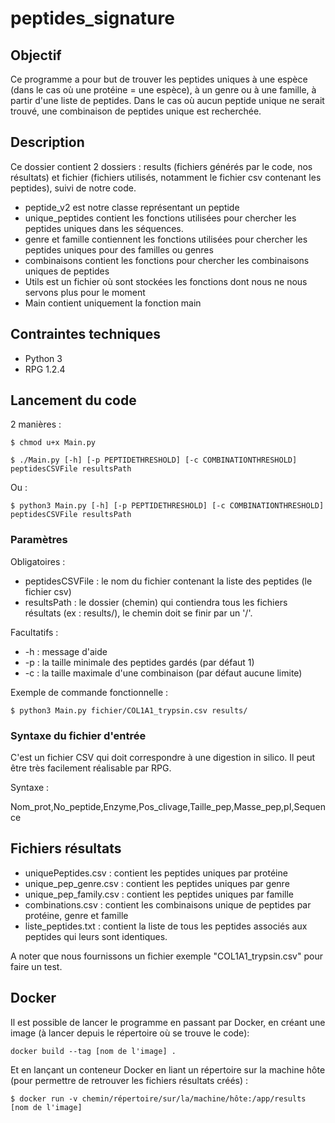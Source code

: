 # peptides_signature

## Objectif

Ce programme a pour but de trouver les peptides uniques à une espèce (dans le cas où une protéine = une espèce), à un genre ou à une famille, à partir d'une liste de peptides. Dans le cas où aucun peptide unique ne serait trouvé, une combinaison de peptides unique est recherchée. 

## Description

Ce dossier contient 2 dossiers : results (fichiers générés par le code, nos résultats) et fichier (fichiers utilisés, notamment le fichier csv contenant les peptides), suivi de notre code.

- peptide_v2 est notre classe représentant un peptide
- unique_peptides contient les fonctions utilisées pour chercher les peptides uniques dans les séquences.
- genre et famille contiennent les fonctions utilisées pour chercher les peptides uniques pour des familles ou genres
- combinaisons contient les fonctions pour chercher les combinaisons uniques de peptides
- Utils est un fichier où sont stockées les fonctions dont nous ne nous servons plus pour le moment
- Main contient uniquement la fonction main

## Contraintes techniques

- Python 3
- RPG 1.2.4

## Lancement du code

2 manières :

`
$ chmod u+x Main.py
`

`
$ ./Main.py [-h] [-p PEPTIDETHRESHOLD] [-c COMBINATIONTHRESHOLD] peptidesCSVFile resultsPath
`

Ou :

`
$ python3 Main.py [-h] [-p PEPTIDETHRESHOLD] [-c COMBINATIONTHRESHOLD] peptidesCSVFile resultsPath
`
### Paramètres

Obligatoires :
-  peptidesCSVFile : le nom du fichier contenant la liste des peptides (le fichier csv)
- resultsPath : le dossier (chemin) qui contiendra tous les fichiers résultats (ex : results/), le chemin doit se finir par un '/'.

Facultatifs :
- -h : message d'aide
- -p : la taille minimale des peptides gardés (par défaut 1)
- -c : la taille maximale d'une combinaison (par défaut aucune limite)


Exemple de commande fonctionnelle :

`
$ python3 Main.py fichier/COL1A1_trypsin.csv results/
`

### Syntaxe du fichier d'entrée

C'est un fichier CSV qui doit correspondre à une digestion in silico. Il peut être très facilement réalisable par RPG.

Syntaxe :

Nom_prot,No_peptide,Enzyme,Pos_clivage,Taille_pep,Masse_pep,pI,Sequence

## Fichiers résultats

- uniquePeptides.csv : contient les peptides uniques par protéine
- unique_pep_genre.csv : contient les peptides uniques par genre
- unique_pep_family.csv : contient les peptides uniques par famille
- combinations.csv : contient les combinaisons unique de peptides par protéine, genre et famille
- liste_peptides.txt : contient la liste de tous les peptides associés aux peptides qui leurs sont identiques.  

A noter que nous fournissons un fichier exemple "COL1A1_trypsin.csv" pour faire un test.

## Docker

Il est possible de lancer le programme en passant par Docker, en créant une image (à lancer depuis le répertoire où se trouve le code):

`
docker build --tag [nom de l'image] .
`

Et en lançant un conteneur Docker en liant un répertoire sur la machine hôte (pour permettre de retrouver les fichiers résultats créés) :

`
$ docker run -v chemin/répertoire/sur/la/machine/hôte:/app/results [nom de l'image]
`